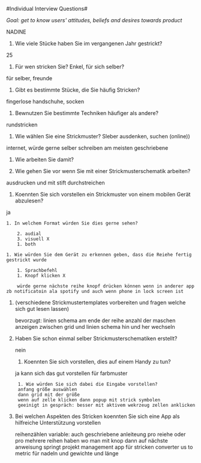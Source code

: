 #Individual Interview Questions#

*Goal: get to know users' attitudes, beliefs and desires towards product*

NADINE

1. Wie viele Stücke haben Sie im vergangenen Jahr gestrickt?

25

1. Für wen stricken Sie? Enkel, für sich selber?

für selber, freunde

1. Gibt es bestimmte Stücke, die Sie häufig Stricken?

fingerlose handschuhe, socken

1. Bewnutzen Sie bestimmte Techniken häufiger als andere?

rundstricken

1. Wie wählen Sie eine Strickmuster? Sleber ausdenken, suchen (online))

internet, würde gerne selber schreiben
am meisten geschriebene

1. Wie arbeiten Sie damit?



1. Wie gehen Sie vor wenn Sie mit einer Strickmusterschematik arbeiten?

ausdrucken und mit stift durchstreichen

1. Koennten Sie sich vorstellen ein Strickmuster von einem mobilen Gerät abzulesen?

ja

    1. In welchem Format würden Sie dies gerne sehen? 
    
        2. audial
        3. visuell X
        1. both
    
    1. Wie würden Sie dem Gerät zu erkennen geben, dass die Reiehe fertig gestrickt wurde

    	1. Sprachbefehl 
    	1. Knopf klicken X

    	würde gerne nächste reihe knopf drücken können wenn in anderer app zb notificatoin ala spotify und auch wenn phone in lock screen ist

1. (verschiedene Strickmustertemplates vorbereiten und fragen welche sich gut lesen lassen)

	bevorzugt: linien schema
    am ende der reihe anzahl der maschen anzeigen
    zwischen grid und linien schema hin und her wechseln

1. Haben Sie schon einmal selber Strickmusterschematiken erstellt?
    
	nein

    1. Koennten Sie sich vorstellen, dies auf einem Handy zu tun?
    
    ja
    kann sich das gut vorstellen für farbmuster

        1. Wie würden Sie sich dabei die Eingabe vorstellen?
        anfang größe auswählen
        dann grid mit der größe
        wenn auf zelle klicken dann popup mit strick symbolen
        geeinigt in gespräch: besser mit aktivem wekrzeug zellen anklicken


1. Bei welchen Aspekten des Stricken koennten Sie sich eine App als hilfreiche Unterstützung vorstellen 
	
	reihenzählen
	variable: auch geschriebene anleiteung pro reiehe oder pro mehrere reihen haben wo man mit knop dann auf nächste
	anweisung springt
	projekt management app für stricken
	converter us to metric für nadeln und gewichte und länge
